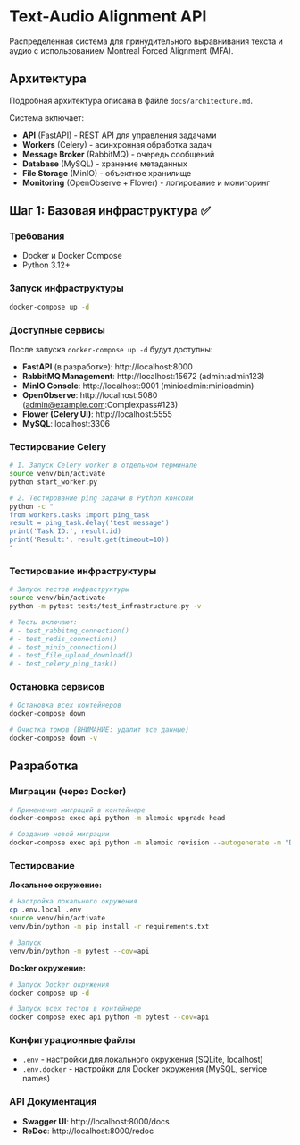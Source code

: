 # Text-Audio Alignment API

Распределенная система для принудительного выравнивания текста и аудио с использованием Montreal Forced Alignment (MFA).

## Архитектура

Подробная архитектура описана в файле `docs/architecture.md`. 

Система включает:
- **API** (FastAPI) - REST API для управления задачами
- **Workers** (Celery) - асинхронная обработка задач
- **Message Broker** (RabbitMQ) - очередь сообщений
- **Database** (MySQL) - хранение метаданных
- **File Storage** (MinIO) - объектное хранилище
- **Monitoring** (OpenObserve + Flower) - логирование и мониторинг

## Шаг 1: Базовая инфраструктура ✅

### Требования
- Docker и Docker Compose
- Python 3.12+

### Запуск инфраструктуры

```bash
docker-compose up -d
```

### Доступные сервисы

После запуска `docker-compose up -d` будут доступны:

- **FastAPI** (в разработке): http://localhost:8000
- **RabbitMQ Management**: http://localhost:15672 (admin:admin123)
- **MinIO Console**: http://localhost:9001 (minioadmin:minioadmin)  
- **OpenObserve**: http://localhost:5080 (admin@example.com:Complexpass#123)
- **Flower (Celery UI)**: http://localhost:5555
- **MySQL**: localhost:3306

### Тестирование Celery

```bash
# 1. Запуск Celery worker в отдельном терминале
source venv/bin/activate
python start_worker.py

# 2. Тестирование ping задачи в Python консоли
python -c "
from workers.tasks import ping_task
result = ping_task.delay('test message')
print('Task ID:', result.id)
print('Result:', result.get(timeout=10))
"
```

### Тестирование инфраструктуры

```bash
# Запуск тестов инфраструктуры
source venv/bin/activate
python -m pytest tests/test_infrastructure.py -v

# Тесты включают:
# - test_rabbitmq_connection()
# - test_redis_connection() 
# - test_minio_connection()
# - test_file_upload_download()
# - test_celery_ping_task()
```

### Остановка сервисов

```bash
# Остановка всех контейнеров
docker-compose down

# Очистка томов (ВНИМАНИЕ: удалит все данные)
docker-compose down -v
```

## Разработка

### Миграции (через Docker)
```bash
# Применение миграций в контейнере
docker-compose exec api python -m alembic upgrade head

# Создание новой миграции
docker-compose exec api python -m alembic revision --autogenerate -m "Description"
```

### Тестирование

**Локальное окружение:**
```bash
# Настройка локального окружения
cp .env.local .env
source venv/bin/activate
venv/bin/python -m pip install -r requirements.txt

# Запуск
venv/bin/python -m pytest --cov=api
```

**Docker окружение:**
```bash
# Запуск Docker окружения
docker compose up -d

# Запуск всех тестов в контейнере
docker compose exec api python -m pytest --cov=api
```

### Конфигурационные файлы

- `.env` - настройки для локального окружения (SQLite, localhost)
- `.env.docker` - настройки для Docker окружения (MySQL, service names)

### API Документация

- **Swagger UI**: http://localhost:8000/docs
- **ReDoc**: http://localhost:8000/redoc
